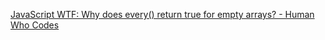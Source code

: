  [JavaScript WTF: Why does every() return true for empty arrays? - Human Who Codes](https://humanwhocodes.com/blog/2023/09/javascript-wtf-why-does-every-return-true-for-empty-array/) 
